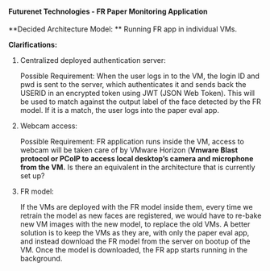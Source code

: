 <h4>Futurenet Technologies - FR Paper Monitoring Application</h4>

**Decided Architecture Model: ** Running FR app in individual VMs. 

**Clarifications:** 

1. Centralized deployed authentication server:

   Possible Requirement: When the user logs in to the VM, the login ID and pwd is sent to the server, which authenticates it and sends back the USERID in an encrypted token using JWT (JSON Web Token). This will be used to match against the output label of the face detected by the FR model. If it is a match, the user logs into the paper eval app. 

2. Webcam access: 

   Possible Requirement: FR application runs inside the VM, access to webcam will be taken care of by VMware Horizon (**Vmware Blast protocol or PCoIP to access local desktop’s camera and microphone from the VM.** Is there an equivalent in the architecture that is currently set up? 

3. FR model: 

   If the VMs are deployed with the FR model inside them, every time we retrain the model as new faces are registered, we would have to re-bake new VM images with the new model, to replace the old VMs. A better solution is to keep the VMs as they are, with only the paper eval app, and instead download the FR model from the server on bootup of the VM. Once the model is downloaded, the FR app starts running in the background. 

   

   

